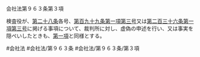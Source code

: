 会社法第９６３条第３項

検査役が、[第二十八条](会社法＿＿＿＿第２８条)各号、[第百九十九条第一項第三号](会社法＿＿＿＿第１９９条第１項第３号)又は[第二百三十六条第一項第三号](会社法＿＿＿＿第２３６条第１項第３号)に掲げる事項について、裁判所に対し、虚偽の申述を行い、又は事実を隠ぺいしたときも、[第一項](会社法＿＿＿＿第９６３条第１項)と同様とする。

#会社法
#会社法/第９６３条
#会社法/第９６３条/第３項
